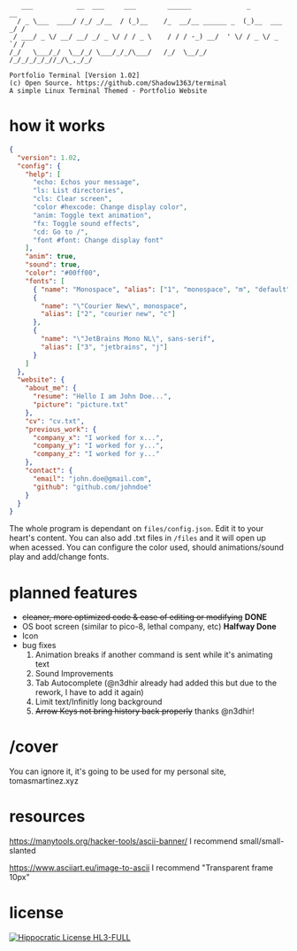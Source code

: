 ```
   ___           __  ___     ___        ______              _           __
  / _ \___  ____/ /_/ _/__  / (_)__    /_  __/__ ______ _  (_)__  ___ _/ /
 / ___/ _ \/ __/ __/ _/ _ \/ / / _ \    / / / -_) __/  ' \/ / _ \/ _ `/ /
/_/   \___/_/  \__/_/ \___/_/_/\___/   /_/  \__/_/ /_/_/_/_/_//_/\_,_/_/

Portfolio Terminal [Version 1.02]
(c) Open Source. https://github.com/Shadow1363/terminal
A simple Linux Terminal Themed - Portfolio Website
```

# how it works

```json
{
  "version": 1.02,
  "config": {
    "help": [
      "echo: Echos your message",
      "ls: List directories",
      "cls: Clear screen",
      "color #hexcode: Change display color",
      "anim: Toggle text animation",
      "fx: Toggle sound effects",
      "cd: Go to /",
      "font #font: Change display font"
    ],
    "anim": true,
    "sound": true,
    "color": "#00ff00",
    "fonts": [
      { "name": "Monospace", "alias": ["1", "monospace", "m", "default"] },
      {
        "name": "\"Courier New\", monospace",
        "alias": ["2", "courier new", "c"]
      },
      {
        "name": "\"JetBrains Mono NL\", sans-serif",
        "alias": ["3", "jetbrains", "j"]
      }
    ]
  },
  "website": {
    "about_me": {
      "resume": "Hello I am John Doe...",
      "picture": "picture.txt"
    },
    "cv": "cv.txt",
    "previous_work": {
      "company_x": "I worked for x...",
      "company_y": "I worked for y...",
      "company_z": "I worked for y..."
    },
    "contact": {
      "email": "john.doe@gmail.com",
      "github": "github.com/johndoe"
    }
  }
}

```

The whole program is dependant on `files/config.json`. Edit it to your heart's content.
You can also add .txt files in `/files` and it will open up when acessed.
You can configure the color used, should animations/sound play and add/change fonts.

# planned features

- ~~cleaner, more optimized code & ease of editing or modifying~~ **DONE**
- OS boot screen (similar to pico-8, lethal company, etc) **Halfway Done**
- Icon
- bug fixes
  1. Animation breaks if another command is sent while it's animating text
  2. Sound Improvements
  3. Tab Autocomplete (@n3dhir already had added this but due to the rework, I have to add it again)
  4. Limit text/Infinitly long background
  5. ~~Arrow Keys not bring history back properly~~ thanks @n3dhir!

# /cover

You can ignore it, it's going to be used for my personal site, tomasmartinez.xyz

# resources

https://manytools.org/hacker-tools/ascii-banner/
I recommend small/small-slanted

https://www.asciiart.eu/image-to-ascii
I recommend "Transparent frame 10px"

# license

[![Hippocratic License HL3-FULL](https://img.shields.io/static/v1?label=Hippocratic%20License&message=HL3-FULL&labelColor=5e2751&color=bc8c3d)](https://firstdonoharm.dev/version/3/0/full.html)
